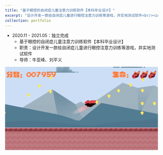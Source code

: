 ```yaml
---
title: "基于眼控的自闭症儿童注意力训练软件【本科毕业设计】"
excerpt: "设计开发一款给自闭症儿童进行眼控注意力训练等游戏，并实地测试软件<br/><img src='https://raw.githubusercontent.com/george-wyy/MyPic/img/img/202305221844243.png'>"
collection: portfolio
---
```

- 2020.11 - 2021.05：独立完成
  - 基于眼控的自闭症儿童注意力训练软件【本科毕业设计】
  - 职责：设计开发一款给自闭症儿童进行眼控注意力训练等游戏，并实地测试软件
  - 导师：牛亚峰、刘平义

![自闭症注意力训练软件](https://raw.githubusercontent.com/george-wyy/MyPic/img/img/202305221844243.png)
